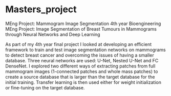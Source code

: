 # Masters_project
MEng Project: Mammogram Image Segmentation
4th year Bioengineering MEng Project: Image Segmentation of Breast Tumours in Mammograms through Neural Networks and Deep Learning

As part of my 4th year final project I looked at developing an efficient framework to train and test image segmentation networks on mammograms to detect breast cancer and overcoming the issues of having a smaller database. 
Three neural networks are used: U-Net, Nested U-Net and FC DenseNet. 
I explored two different ways of extracting patches from full mammogram images (1-connected patches and whole mass patches) to create a source database that is larger than the target database for the initial training. 
Transfer learning is then used either for weight initialization or fine-tuning on the target database.
